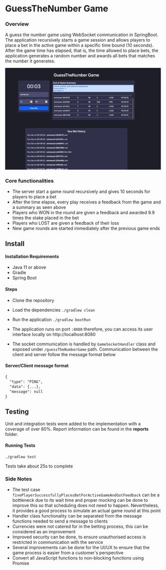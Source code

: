 # GuessTheNumber Game

### Overview

A guess the number game using WebSocket communication in SpringBoot. The application
recursively starts a game session and allows players to place a bet in the active game
within a specific time bound (10 seconds). After the game time has elapsed, that is, the
time allowed to place bets, the application generates a random number and awards all bets
that matches the number it generates.

![Web Interface](imgs/app_interface.png)

### Core functionalities

- The server start a game round recursively and gives 10 seconds for players to place a bet
- After the time elapse, every play receives a feedback from the game and a summary as seen above
- Players who WON in the round are given a feedback and awarded 9.9 times the stake placed in the bet
- Players who LOST are given a feedback of their loss
- New game rounds are started immediately after the previous game ends

## Install

#### Installation Requirements

- Java 11 or above
- Gradle
- Spring Boot

#### Steps

- Clone the repository
- Load the dependencies `./gradlew clean`
- Run the application `./gradlew bootRun`


- The application runs on port `:8080` therefore, you can access its user interface locally on http://localhost:8080


- The socket communication is handled by `GameSocketHandler` class and exposed under `/guessTheNumberGame` path.
  Communication between the client and server follow the message format below

#### Server/Client message format

```
{
  "type": "PING",
  "data": {...},
  "message": null
}
```

## Testing

Unit and integration tests were added to the implementation with a coverage of over 80%. Report information can
be found in the **reports** folder.

#### Running Tests

`./gradlew test`

Tests take about 25s to complete

### Side Notes

- The test case `fivePlayerSuccessfullyPlacesBetForActiveGameAndGotFeedback` can be a bottleneck due to its wait time
  and proper mocking can be done to improve this so that scheduling does not need to happen. Nevertheless, it provides
  a good process to simulate an actual game round at this point
- Handler class functionality can be separated from the message functions needed to send a message to clients
- Currencies were not catered for in the betting process, this can be considered as an improvement
- Improved security can be done, to ensure unauthorised access is restricted in communication with the service
- Several improvements can be done for the UI/UX to ensure that the game process is easier from a customer's perspective
- Convert all JavaScript functions to non-blocking functions using Promise